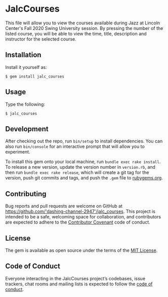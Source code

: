# JalcCourses

This file will allow you to view the courses available during Jazz at Lincoln Center's Fall 2020 Swing University session.  By pressing the number of the listed course, you will be able to view the time, title, description and instructor for the selected course.

## Installation

Install it yourself as:

    $ gem install jalc_courses

## Usage

Type the following:

    $ jalc_courses

## Development

After checking out the repo, run `bin/setup` to install dependencies. You can also run `bin/console` for an interactive prompt that will allow you to experiment.

To install this gem onto your local machine, run `bundle exec rake install`. To release a new version, update the version number in `version.rb`, and then run `bundle exec rake release`, which will create a git tag for the version, push git commits and tags, and push the `.gem` file to [rubygems.org](https://rubygems.org).

## Contributing

Bug reports and pull requests are welcome on GitHub at https://github.com/'dashing-channel-2947'/jalc_courses. This project is intended to be a safe, welcoming space for collaboration, and contributors are expected to adhere to the [Contributor Covenant](http://contributor-covenant.org) code of conduct.

## License

The gem is available as open source under the terms of the [MIT License](https://opensource.org/licenses/MIT).

## Code of Conduct

Everyone interacting in the JalcCourses project’s codebases, issue trackers, chat rooms and mailing lists is expected to follow the [code of conduct](https://github.com/'dashing-channel-2947'/jalc_courses/blob/master/CODE_OF_CONDUCT.md).

